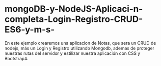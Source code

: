 # mongoDB-y-NodeJS-Aplicaci-n-completa-Login-Registro-CRUD-ES6-y-m-s-
En este ejemplo crearemos una aplicacion de Notas, que sera un CRUD de nodejs, más un Login y Registro utilizando Mongodb, ademas de proteger nuestras rutas del servidor y estilizar nuestra aplicación con CSS y Bootstrap4.
